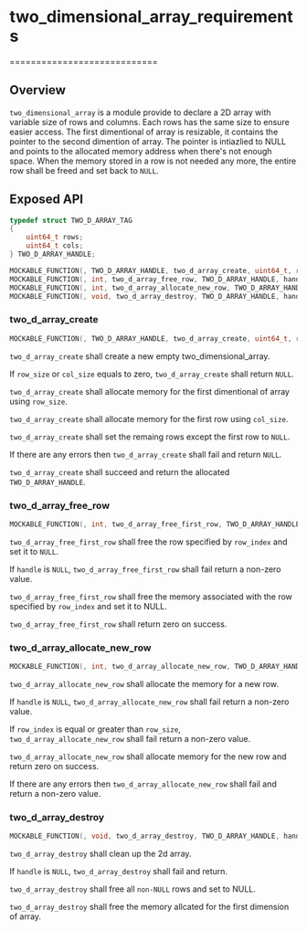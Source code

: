 # two_dimensional_array_requirements
============================

## Overview

`two_dimensional_array` is a module provide to declare a 2D array with variable size of rows and columns. Each rows has the same size to ensure easier access. The first dimentional of array is resizable, it contains the pointer to the second dimention of array. The pointer is intiazlied to NULL and points to the allocated memory address when there's not enough space. When the memory stored in a row is not needed any more, the entire row shall be freed and set back to `NULL`.

## Exposed API
```c
typedef struct TWO_D_ARRAY_TAG
{
    uint64_t rows;
    uint64_t cols;
} TWO_D_ARRAY_HANDLE;

MOCKABLE_FUNCTION(, TWO_D_ARRAY_HANDLE, two_d_array_create, uint64_t, row_size, uint_64_t, col_size);
MOCKABLE_FUNCTION(, int, two_d_array_free_row, TWO_D_ARRAY_HANDLE, handle, uint64_t, row_index);
MOCKABLE_FUNCTION(, int, two_d_array_allocate_new_row, TWO_D_ARRAY_HANDLE, handle, uint64_t, row_index);
MOCKABLE_FUNCTION(, void, two_d_array_destroy, TWO_D_ARRAY_HANDLE, handle);
```

### two_d_array_create

```c
MOCKABLE_FUNCTION(, TWO_D_ARRAY_HANDLE, two_d_array_create, uint64_t, row_size, uint_64_t, col_size);
```

`two_d_array_create` shall create a new empty two_dimensional_array.

If `row_size` or `col_size` equals to zero, `two_d_array_create` shall return `NULL`.

`two_d_array_create` shall allocate memory for the first dimentional of array using `row_size`.

`two_d_array_create` shall allocate memory for the first row using `col_size`.

`two_d_array_create` shall set the remaing rows except the first row to `NULL`.

If there are any errors then `two_d_array_create` shall fail and return `NULL`.

`two_d_array_create` shall succeed and return the allocated `TWO_D_ARRAY_HANDLE`.

### two_d_array_free_row

```c
MOCKABLE_FUNCTION(, int, two_d_array_free_first_row, TWO_D_ARRAY_HANDLE, handle, uint64_t, row_index);
```

`two_d_array_free_first_row` shall free the row specified by `row_index` and set it to `NULL`.

If `handle` is `NULL`, `two_d_array_free_first_row` shall fail return a non-zero value.

`two_d_array_free_first_row` shall free the memory associated with the row specified by `row_index` and set it to NULL.

`two_d_array_free_first_row` shall return zero on success.

### two_d_array_allocate_new_row

```c
MOCKABLE_FUNCTION(, int, two_d_array_allocate_new_row, TWO_D_ARRAY_HANDLE, handle, uint64_t, row_index);
```

`two_d_array_allocate_new_row` shall allocate the memory for a new row.

If `handle` is `NULL`, `two_d_array_allocate_new_row` shall fail return a non-zero value.

If `row_index` is equal or greater than `row_size`, `two_d_array_allocate_new_row` shall fail return a non-zero value.

`two_d_array_allocate_new_row` shall allocate memory for the new row and return zero on success.

If there are any errors then `two_d_array_allocate_new_row` shall fail and return a non-zero value.

### two_d_array_destroy

```c
MOCKABLE_FUNCTION(, void, two_d_array_destroy, TWO_D_ARRAY_HANDLE, handle);
```

`two_d_array_destroy` shall clean up the 2d array.

If `handle` is `NULL`, `two_d_array_destroy` shall fail and return.

`two_d_array_destroy` shall free all `non-NULL` rows and set to NULL.

`two_d_array_destroy` shall free the memory allcated for the first dimension of array.

